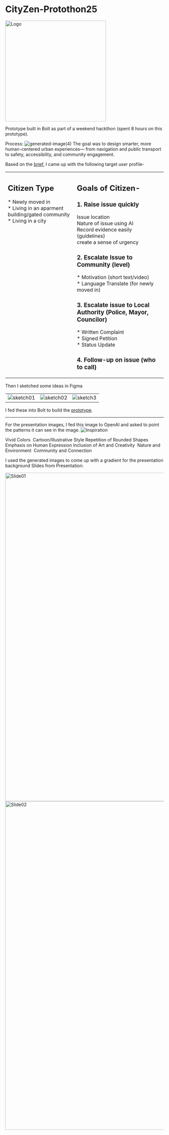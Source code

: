 # CityZen-Protothon25
<img width="320" alt="Logo" src="https://github.com/user-attachments/assets/49da6311-63fe-4360-b883-6fe6a52ec5b3" />

Prototype built in Bolt as part of a weekend hackthon (spent 8 hours on this prototype).

Process:
![generated-image(4)](https://github.com/user-attachments/assets/89575805-6ba6-4093-b9dc-6995cadd281d)
The goal was to design smarter, more human-centered urban experiences— from navigation and public transport to safety, accessibility, and community engagement.

Based on the <a href="https://doc.clickup.com/26455927/p/h/t7bvq-4251/f677b716e286242/t7bvq-4491">brief</a>, I came up with the following target user profile-
<table style="width:100%">
  <tr valign="top">
    <td>
      <h2>Citizen Type</h2>
      <p>
        * Newly moved in <br>
        * Living in an aparment building/gated community <br>
        * Living in a city <br>
      </p>
    </td>
    <td>
      <h2>
        Goals of Citizen-
      </h2>
<p>
<h3> 1. Raise issue quickly </h3>
  Issue location <br>
  Nature of issue using AI <br>
  Record evidence easily (guidelines) <br>
  create a sense of urgency

<h3> 2. Escalate Issue to Community (level) </h3>
* Motivation (short text/video) <br>
* Language Translate (for newly moved in) <br>

<h3> 3. Escalate issue to Local Authority (Police, Mayor, Councilor) </h3>
* Written Complaint <br>
* Signed Petition <br>
* Status Update <br>

<h3> 4. Follow-up on issue (who to call) </h3>
</p>
    </td>
  </tr>
</table>


Then I sketched some ideas in Figma
<table>
<tr valign="top">
<td><img src="https://github.com/user-attachments/assets/c3ced198-bf78-4b21-a916-0b6d71f6cf3e" alt="sketch01"></td>
<td><img src="https://github.com/user-attachments/assets/983e7422-0dc1-44bb-bc7e-7985ecc61ea9" alt="sketch02"></td>
<td><img src="https://github.com/user-attachments/assets/b40d8e78-4295-4d5d-9d96-1ac46a3b485d" alt="sketch3"></td>
</tr>
</table>

I fed these into Bolt to build the <a href="https://illustrious-yeot-4920fa.netlify.app/">prototype</a>.

---------------------------

For the presentation images, I fed this image to OpenAI and asked to point the patterns it can see in the image.
![Inspiration](https://github.com/user-attachments/assets/16571c04-3b2d-4ca3-a8c0-97ee3daf8450)

Vivid Colors 
Cartoon/Illustrative Style
Repetition of Rounded Shapes
Emphasis on Human Expression
Inclusion of Art and Creativity 
Nature and Environment 
Community and Connection


I used the generated images to come up with a gradient for the presentation background
Slides from Presentation:

<img width="1042" alt="Slide01" src="https://github.com/user-attachments/assets/cfae0088-1f49-429a-8e0b-225385edbfd3" />
<img width="1042" alt="Slide02" src="https://github.com/user-attachments/assets/33d752c5-c8e6-42ac-b4ef-de4b9c6d9a78" />



